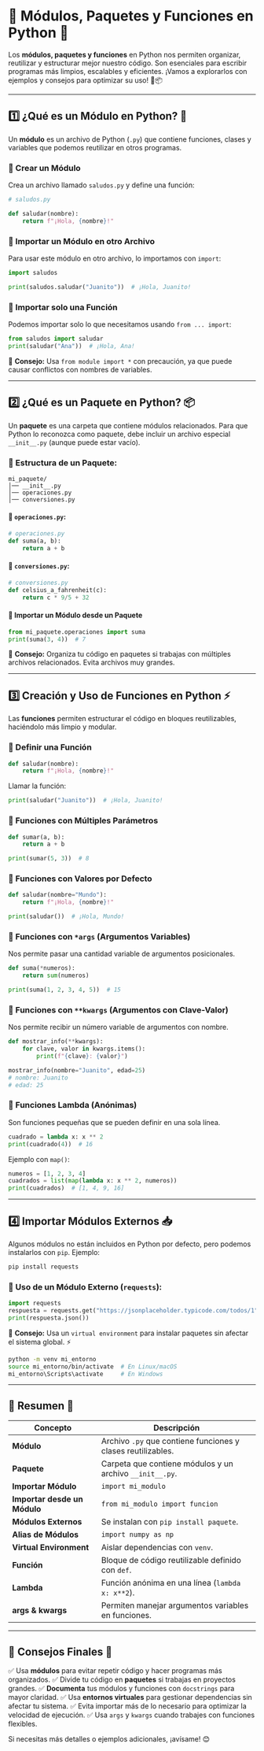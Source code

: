 # 📌 Módulos, Paquetes y Funciones en Python 🚀

Los **módulos, paquetes y funciones** en Python nos permiten organizar, reutilizar y estructurar mejor nuestro código. Son esenciales para escribir programas más limpios, escalables y eficientes. ¡Vamos a explorarlos con ejemplos y consejos para optimizar su uso! 🧩📦

---

## 1️⃣ ¿Qué es un Módulo en Python? 📂

Un **módulo** es un archivo de Python (`.py`) que contiene funciones, clases y variables que podemos reutilizar en otros programas.

### 🔹 Crear un Módulo
Crea un archivo llamado `saludos.py` y define una función:
```python
# saludos.py

def saludar(nombre):
    return f"¡Hola, {nombre}!"
```

### 🔹 Importar un Módulo en otro Archivo
Para usar este módulo en otro archivo, lo importamos con `import`:
```python
import saludos

print(saludos.saludar("Juanito"))  # ¡Hola, Juanito!
```

### 🔹 Importar solo una Función
Podemos importar solo lo que necesitamos usando `from ... import`:
```python
from saludos import saludar
print(saludar("Ana"))  # ¡Hola, Ana!
```

📌 **Consejo:** Usa `from module import *` con precaución, ya que puede causar conflictos con nombres de variables.

---

## 2️⃣ ¿Qué es un Paquete en Python? 📦

Un **paquete** es una carpeta que contiene módulos relacionados. Para que Python lo reconozca como paquete, debe incluir un archivo especial `__init__.py` (aunque puede estar vacío).

### 🔹 Estructura de un Paquete:
```
mi_paquete/
│── __init__.py
│── operaciones.py
│── conversiones.py
```

#### 🔹 `operaciones.py`:
```python
# operaciones.py
def suma(a, b):
    return a + b
```

#### 🔹 `conversiones.py`:
```python
# conversiones.py
def celsius_a_fahrenheit(c):
    return c * 9/5 + 32
```

#### 🔹 Importar un Módulo desde un Paquete
```python
from mi_paquete.operaciones import suma
print(suma(3, 4))  # 7
```

📌 **Consejo:** Organiza tu código en paquetes si trabajas con múltiples archivos relacionados. Evita archivos muy grandes.

---

## 3️⃣ Creación y Uso de Funciones en Python ⚡

Las **funciones** permiten estructurar el código en bloques reutilizables, haciéndolo más limpio y modular.

### 🔹 Definir una Función
```python
def saludar(nombre):
    return f"¡Hola, {nombre}!"
```

Llamar la función:
```python
print(saludar("Juanito"))  # ¡Hola, Juanito!
```

### 🔹 Funciones con Múltiples Parámetros
```python
def sumar(a, b):
    return a + b

print(sumar(5, 3))  # 8
```

### 🔹 Funciones con Valores por Defecto
```python
def saludar(nombre="Mundo"):
    return f"¡Hola, {nombre}!"

print(saludar())  # ¡Hola, Mundo!
```

### 🔹 Funciones con `*args` (Argumentos Variables)
Nos permite pasar una cantidad variable de argumentos posicionales.
```python
def suma(*numeros):
    return sum(numeros)

print(suma(1, 2, 3, 4, 5))  # 15
```

### 🔹 Funciones con `**kwargs` (Argumentos con Clave-Valor)
Nos permite recibir un número variable de argumentos con nombre.
```python
def mostrar_info(**kwargs):
    for clave, valor in kwargs.items():
        print(f"{clave}: {valor}")

mostrar_info(nombre="Juanito", edad=25)
# nombre: Juanito
# edad: 25
```

### 🔹 Funciones Lambda (Anónimas)
Son funciones pequeñas que se pueden definir en una sola línea.
```python
cuadrado = lambda x: x ** 2
print(cuadrado(4))  # 16
```

Ejemplo con `map()`:
```python
numeros = [1, 2, 3, 4]
cuadrados = list(map(lambda x: x ** 2, numeros))
print(cuadrados)  # [1, 4, 9, 16]
```

---

## 4️⃣ Importar Módulos Externos 📥

Algunos módulos no están incluidos en Python por defecto, pero podemos instalarlos con `pip`. Ejemplo:
```sh
pip install requests
```

### 🔹 Uso de un Módulo Externo (`requests`):
```python
import requests
respuesta = requests.get("https://jsonplaceholder.typicode.com/todos/1")
print(respuesta.json())
```

📌 **Consejo:** Usa un `virtual environment` para instalar paquetes sin afectar el sistema global. ⚡
```sh
python -m venv mi_entorno
source mi_entorno/bin/activate  # En Linux/macOS
mi_entorno\Scripts\activate     # En Windows
```

---

## 🎯 Resumen 📌

| Concepto | Descripción |
|----------|------------|
| **Módulo** | Archivo `.py` que contiene funciones y clases reutilizables. |
| **Paquete** | Carpeta que contiene módulos y un archivo `__init__.py`. |
| **Importar Módulo** | `import mi_modulo` |
| **Importar desde un Módulo** | `from mi_modulo import funcion` |
| **Módulos Externos** | Se instalan con `pip install paquete`. |
| **Alias de Módulos** | `import numpy as np` |
| **Virtual Environment** | Aislar dependencias con `venv`. |
| **Función** | Bloque de código reutilizable definido con `def`. |
| **Lambda** | Función anónima en una línea (`lambda x: x**2`). |
| **args & kwargs** | Permiten manejar argumentos variables en funciones. |

---

## 📌 Consejos Finales 🎯
✅ Usa **módulos** para evitar repetir código y hacer programas más organizados.
✅ Divide tu código en **paquetes** si trabajas en proyectos grandes.
✅ **Documenta** tus módulos y funciones con `docstrings` para mayor claridad.
✅ Usa **entornos virtuales** para gestionar dependencias sin afectar tu sistema.
✅ Evita importar más de lo necesario para optimizar la velocidad de ejecución.
✅ Usa `args` y `kwargs` cuando trabajes con funciones flexibles.

Si necesitas más detalles o ejemplos adicionales, ¡avísame! 😊

